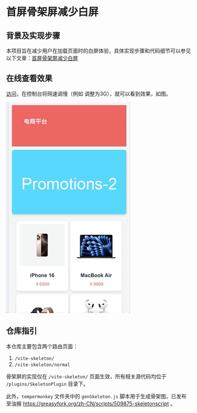 # 首屏骨架屏减少白屏

## 背景及实现步骤

本项目旨在减少用户在加载页面时的白屏体验，具体实现步骤和代码细节可以参见以下文章：[首屏骨架屏减少白屏](https://popring.github.io/2024/09/22/%E9%A6%96%E5%B1%8F%E9%AA%A8%E6%9E%B6%E5%B1%8F%E5%87%8F%E5%B0%91%E7%99%BD%E5%B1%8F/)

## 在线查看效果

[访问](https://popring.github.io/vite-skeleton/)，在控制台将网速调慢（例如 调整为3G），就可以看到效果，如图。

![](https://raw.githubusercontent.com/popring/assets-repo/master/img/202409240252167.gif)

## 仓库指引

本仓库主要包含两个路由页面：

1. `/vite-skeleton/`
2. `/vite-skeleton/normal`

骨架屏的实现仅在 `/vite-skeleton/` 页面生效，所有相关源代码均位于 `/plugins/SkeletonPlugin` 目录下。

此外，`tempermonkey` 文件夹中的 `genSkeleton.js` 脚本用于生成骨架图，已发布至油猴 https://greasyfork.org/zh-CN/scripts/509875-skeletonscript 。
